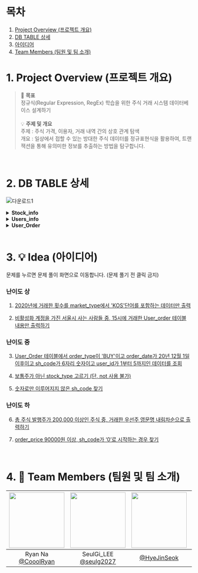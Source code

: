 # 목차
1. [Project Overview (프로젝트 개요)](#1-project-overview-프로젝트-개요)
2. [DB TABLE 상세](#3-db-table-상세)
3. [아이디어](#4-아이디어)
4. [Team Members (팀원 및 팀 소개)](#2-팀원-및-팀-소개)

# 1. Project Overview (프로젝트 개요)

> 💌 **목표** <br/>
정규식(Regular Expression, RegEx) 학습을 위한 주식 거래 시스템 데이터베이스 설계하기<br/><br/>
💡 **주제 및 개요** <br/>
주제 : 주식 가격, 이용자, 거래 내역 간의 상호 관계 탐색 <br/>
개요 : 일상에서 접할 수 있는 방대한 주식 데이터를 정규표현식을 활용하여, 트랜잭션을 통해 유의미한 정보를 추출하는 방법을 탐구합니다.


<br/>


# 2. DB TABLE 상세
![다운로드1](https://github.com/user-attachments/assets/108da9f8-1e33-4844-a053-44aecf126cab)

<details>
<summary><b>Stock_info</b></summary>

```sql
CREATE TABLE Stock_info (
    sh_code VARCHAR(10) NOT NULL, -- 단축코드 (Primary Key)
    kf_name VARCHAR(50) NOT NULL, -- 한글 종목약명
    eng_name VARCHAR(50),         -- 영문 종목명
    listing_date DATETIME,        -- 상장일
    market_type VARCHAR(20),      -- 시장구분
    finance_type VARCHAR(20),     -- 증권구분
    stock_group VARCHAR(20),      -- 소속부
    stock_type VARCHAR(10),       -- 주식종류
    face_value VARCHAR(10),       -- 액면가
    num_of_stock BIGINT,          -- 상장주식수
    PRIMARY KEY (sh_code)         -- Primary Key 정의
);
```

</details> 

<details>
<summary><b>Users_info</b></summary>

```sql
CREATE TABLE Users_info (
    user_id INT PRIMARY KEY,                       -- 고유 사용자 ID
    username VARCHAR(50) NOT NULL,                 -- 사용자 이름 (닉네임 등)
    password VARCHAR(255) NOT NULL,                -- 비밀번호 (암호화된 상태로 저장)
    email VARCHAR(100) NOT NULL UNIQUE,            -- 이메일 (유일성 보장)
    phone_number VARCHAR(20),                      -- 전화번호
    account_id VARCHAR(100),                       -- 계좌 정보 ID
    date_of_birth DATE,                            -- 생년월일
    address TEXT,                                  -- 주소
    created_at TIMESTAMP DEFAULT CURRENT_TIMESTAMP, -- 계정 생성일
    updated_at TIMESTAMP DEFAULT CURRENT_TIMESTAMP ON UPDATE CURRENT_TIMESTAMP, -- 최근 수정일
    is_active BOOLEAN DEFAULT TRUE                 -- 계정 활성화 여부
);
```

</details> 

<details>
<summary><b>User_Order</b></summary>

```sql
CREATE TABLE User_Order (
    order_id INT PRIMARY KEY AUTO_INCREMENT,         -- 고유 주문 ID
    user_id INT NOT NULL,                            -- 사용자 ID (Users 테이블과 연관)
    sh_code VARCHAR(20) NOT NULL,                   -- 주식 단축코드 (주식 데이터와 연관)
    order_type ENUM('BUY', 'SELL') NOT NULL,         -- 주문 유형 (매수/매도)
    order_quantity INT NOT NULL,                    -- 주문 수량
    order_price INT NOT NULL,                       -- 주문 단가
    order_date TIMESTAMP DEFAULT CURRENT_TIMESTAMP, -- 주문 일시
    total_value AS (order_quantity * order_price),  -- 총 주문 금액 (계산 필드)
    FOREIGN KEY (user_id) REFERENCES Users(user_id), -- 사용자 테이블과 연관
    FOREIGN KEY (standard_code) REFERENCES Stocks(standard_code) -- 주식 데이터와 연관
);
```

</details>


<br/>

# 3. 💡 Idea (아이디어)

문제를 누르면 문제 풀이 화면으로 이동합니다. (문제 풀기 전 클릭 금지)

### 난이도 상

1. [2020년에 거래한 횟수를 market_type에서 'KOS'단어를 포함하는 데이터만 출력](/Questions/1Q.sql)

2. [비활성화 계정을 가진 서울시 사는 사람들 중, 15시에 거래한 User_order 테이블 내용만 출력하기](/Questions/2Q.sql)

### 난이도 중

3. [User_Order 테이블에서 order_type이 'BUY'이고 order_date가 20년 12월 1일 이후이고 sh_code가 6자리 숫자이고 user_id가 1부터 5까지인 데이터를 조회](/Questions/3Q.sql)

4. [보통주가 아닌 stock_type 고르기 (단, not 사용 불가)](/Questions/4Q.sql)

5. [숫자로만 이루어지지 않은 sh_code 찾기](/Questions/5Q.sql)

### 난이도 하

6. [총 주식 발행주가 200,000 이상인 주식 중, 거래한 우선주 영문명 내림차순으로 출력하기](/Questions/6Q.sql)

7. [order_price 90000원 이상, sh_code가 ‘0’로 시작하는 경우 찾기](/Questions/7Q.sql)

<br/>

# 4. 👫 Team Members (팀원 및 팀 소개)

|<img src="https://avatars.githubusercontent.com/u/74342019?v=4" width="150" height="150"/>|<img src="https://avatars.githubusercontent.com/u/55776421?v=4" width="150" height="150"/>|<img src="https://avatars.githubusercontent.com/u/127267532?v=4" width="150" height="150"/>|<img src="https://avatars.githubusercontent.com/u/71498489?v=4" width="150" height="150"/>|
|:-:|:-:|:-:|:-:|
|Ryan Na<br/>[@CooolRyan](https://github.com/CooolRyan)|SeulGi_LEE<br/>[@seulg2027](https://github.com/seulg2027)|[@HyeJinSeok](https://github.com/HyeJinSeok)|HanJH<br/>[@letsgojh0810](https://github.com/letsgojh0810)|


<br/>